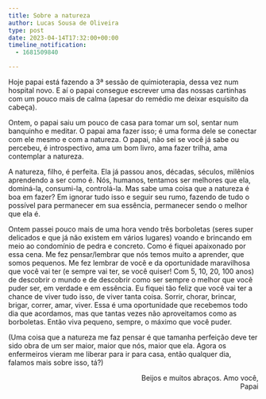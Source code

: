 ```yaml
---
title: Sobre a natureza
author: Lucas Sousa de Oliveira
type: post
date: 2023-04-14T17:32:00+00:00
timeline_notification:
  - 1681509840

---
```

Hoje papai está fazendo a 3ª sessão de quimioterapia, dessa vez num hospital novo. E aí o papai consegue escrever uma das nossas cartinhas com um pouco mais de calma (apesar do remédio me deixar esquisito da cabeça).

Ontem, o papai saiu um pouco de casa para tomar um sol, sentar num banquinho e meditar. O papai ama fazer isso; é uma forma dele se conectar com ele mesmo e com a natureza. O papai, não sei se você já sabe ou percebeu, é introspectivo, ama um bom livro, ama fazer trilha, ama contemplar a natureza.

A natureza, filho, é perfeita. Ela já passou anos, décadas, séculos, milênios aprendendo a ser como é. Nós, humanos, tentamos ser melhores que ela, dominá-la, consumi-la, controlá-la. Mas sabe uma coisa que a natureza é boa em fazer? Em ignorar tudo isso e seguir seu rumo, fazendo de tudo o possível para permanecer em sua essência, permanecer sendo o melhor que ela é.

Ontem passei pouco mais de uma hora vendo três borboletas (seres super delicados e que já não existem em vários lugares) voando e brincando em meio ao condomínio de pedra e concreto. Como é fiquei apaixonado por essa cena. Me fez pensar/lembrar que nós temos muito a aprender, que somos pequenos. Me fez lembrar de você e da oportunidade maravilhosa que você vai ter (e sempre vai ter, se você quiser! Com 5, 10, 20, 100 anos) de descobrir o mundo e de descobrir como ser sempre o melhor que você puder ser, em verdade e em essência. Eu fiquei tão feliz que você vai ter a chance de viver tudo isso, de viver tanta coisa. Sorrir, chorar, brincar, brigar, correr, amar, viver. Essa é uma oportunidade que recebemos todo dia que acordamos, mas que tantas vezes não aproveitamos como as borboletas. Então viva pequeno, sempre, o máximo que você puder.

(Uma coisa que a natureza me faz pensar é que tamanha perfeição deve ter sido obra de um ser maior, maior que nós, maior que ela. Agora os enfermeiros vieram me liberar para ir para casa, então qualquer dia, falamos mais sobre isso, tá?)

<p style="text-align: right">
  Beijos e muitos abraços. Amo você,<br />Papai
</p>